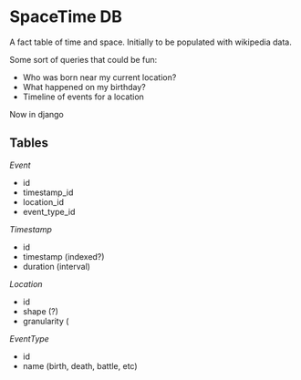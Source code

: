 # SpaceTime DB

A fact table of time and space. Initially to be populated with wikipedia data.

Some sort of queries that could be fun:
 - Who was born near my current location?
 - What happened on my birthday?
 - Timeline of events for a location

Now in django

## Tables

*Event*

* id
* timestamp_id
* location_id
* event_type_id


*Timestamp*

* id
* timestamp (indexed?)
* duration (interval)


*Location*

* id
* shape (?)
* granularity (


*EventType*

* id
* name (birth, death, battle, etc)
